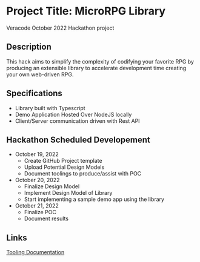 # Project Title: MicroRPG Library

Veracode October 2022 Hackathon project

## Description

This hack aims to simplify the complexity of codifying your favorite RPG by producing an extensible library to accelerate development time creating your own web-driven RPG.

## Specifications

- Library built with Typescript
- Demo Application Hosted Over NodeJS locally
- Client/Server communication driven with Rest API

## Hackathon Scheduled Developement
- October 19, 2022
  - Create GitHub Project template
  - Upload Potential Design Models
  - Document toolings to produce/assist with POC
- October 20, 2022
  - Finalize Design Model
  - Implement Design Model of Library
  - Start implementing a sample demo app using the library
- October 21, 2022
  - Finalize POC
  - Document results

## Links
[Tooling Documentation](Tooling.md)
